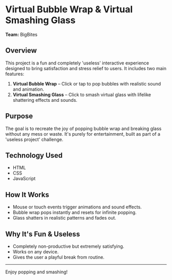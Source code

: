 
# Virtual Bubble Wrap & Virtual Smashing Glass
**Team:** BigBites

## Overview
This project is a fun and completely 'useless' interactive experience designed to bring satisfaction and stress relief to users. It includes two main features:
1. **Virtual Bubble Wrap** – Click or tap to pop bubbles with realistic sound and animation.
2. **Virtual Smashing Glass** – Click to smash virtual glass with lifelike shattering effects and sounds.

## Purpose
The goal is to recreate the joy of popping bubble wrap and breaking glass without any mess or waste. It's purely for entertainment, built as part of a 'useless project' challenge.

## Technology Used
- HTML
- CSS
- JavaScript

## How It Works
- Mouse or touch events trigger animations and sound effects.
- Bubble wrap pops instantly and resets for infinite popping.
- Glass shatters in realistic patterns and fades out.

## Why It's Fun & Useless
- Completely non-productive but extremely satisfying.
- Works on any device.
- Gives the user a playful break from routine.

---
Enjoy popping and smashing!
